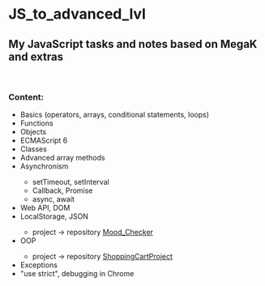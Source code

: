 # JS_to_advanced_lvl
## My JavaScript tasks and notes based on MegaK and extras 

<br>

### Content:
<ul>
<li>Basics (operators, arrays, conditional statements, loops)</li>
<li>Functions</li>
<li>Objects</li>
<li>ECMAScript 6</li>
<li>Classes</li>
<li>Advanced array methods</li>
<li>Asynchronism</li>
    <ul>
    <li>setTimeout, setInterval</li>
    <li>Callback, Promise</li>
    <li>async, await</li>
    </ul>
<li>Web API, DOM</li>
<li>LocalStorage, JSON</li>
    <ul>
    <li>project → repository <a href="https://github.com/FlyingMedusa/Mood_Checker">Mood_Checker</a></li>
    </ul>
<li>OOP</li>
    <ul>
    <li>project → repository <a href="https://github.com/FlyingMedusa/ShoppingCartProject">ShoppingCartProject</a></li>
    </ul>
<li>Exceptions</li>
<li>"use strict", debugging in Chrome</li>
</ul>
